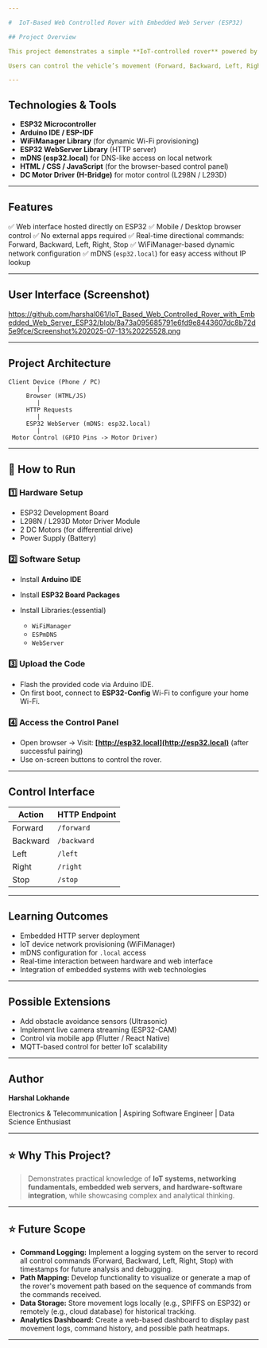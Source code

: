 ```yaml
---

#  IoT-Based Web Controlled Rover with Embedded Web Server (ESP32)

## Project Overview

This project demonstrates a simple **IoT-controlled rover** powered by **ESP32**. The rover is controlled via a **web-based interface** hosted directly on the ESP32's internal HTTP server. The setup leverages **WiFiManager** for flexible Wi-Fi network configuration and **mDNS** (`esp32.local`) for convenient, user-friendly access.

Users can control the vehicle’s movement (Forward, Backward, Left, Right, Stop) through any device connected to the same network via a browser.

---
```


## Technologies & Tools

* **ESP32 Microcontroller**
* **Arduino IDE / ESP-IDF**
* **WiFiManager Library** (for dynamic Wi-Fi provisioning)
* **ESP32 WebServer Library** (HTTP server)
* **mDNS (esp32.local)** for DNS-like access on local network
* **HTML / CSS / JavaScript** (for the browser-based control panel)
* **DC Motor Driver (H-Bridge)** for motor control (L298N / L293D)

---

## Features

✅ Web interface hosted directly on ESP32
✅ Mobile / Desktop browser control
✅ No external apps required
✅ Real-time directional commands: Forward, Backward, Left, Right, Stop
✅ WiFiManager-based dynamic network configuration
✅ mDNS (`esp32.local`) for easy access without IP lookup

---

## User Interface (Screenshot)
https://github.com/harshal061/IoT_Based_Web_Controlled_Rover_with_Embedded_Web_Server_ESP32/blob/8a73a095685791e6fd9e8443607dc8b72d5e9fce/Screenshot%202025-07-13%20225528.png




---

## Project Architecture

```plaintext
Client Device (Phone / PC)
        |
     Browser (HTML/JS)
        |
     HTTP Requests
        |
     ESP32 WebServer (mDNS: esp32.local)
        |
 Motor Control (GPIO Pins -> Motor Driver)
```

---

## 🚀 How to Run

### 1️⃣ Hardware Setup

* ESP32 Development Board
* L298N / L293D Motor Driver Module
* 2 DC Motors (for differential drive)
* Power Supply (Battery)

### 2️⃣ Software Setup

* Install **Arduino IDE**
* Install **ESP32 Board Packages**
* Install Libraries:(essential)

  * `WiFiManager`
  * `ESPmDNS`
  * `WebServer`

### 3️⃣ Upload the Code

* Flash the provided code via Arduino IDE.
* On first boot, connect to **ESP32-Config** Wi-Fi to configure your home Wi-Fi.

### 4️⃣ Access the Control Panel

* Open browser → Visit: **[http://esp32.local](http://esp32.local)** (after successful pairing)
* Use on-screen buttons to control the rover.

---

##  Control Interface

| Action   | HTTP Endpoint |
| -------- | ------------- |
| Forward  | `/forward`    |
| Backward | `/backward`   |
| Left     | `/left`       |
| Right    | `/right`      |
| Stop     | `/stop`       |

---

## Learning Outcomes

* Embedded HTTP server deployment
* IoT device network provisioning (WiFiManager)
* mDNS configuration for `.local` access
* Real-time interaction between hardware and web interface
* Integration of embedded systems with web technologies

---

##  Possible Extensions

* Add obstacle avoidance sensors (Ultrasonic)
* Implement live camera streaming (ESP32-CAM)
* Control via mobile app (Flutter / React Native)
* MQTT-based control for better IoT scalability

---

##  Author

**Harshal Lokhande**

Electronics & Telecommunication | Aspiring Software Engineer | Data Science Enthusiast

---

## ⭐ Why This Project?

> Demonstrates practical knowledge of **IoT systems, networking fundamentals, embedded web servers, and hardware-software integration**, while showcasing complex and analytical thinking.

---


## ⭐ Future Scope

* **Command Logging:** Implement a logging system on the server to record all control commands (Forward, Backward, Left, Right, Stop) with timestamps for future analysis and debugging.
* **Path Mapping:** Develop functionality to visualize or generate a map of the rover's movement path based on the sequence of commands from the commands received.
* **Data Storage:** Store movement logs locally (e.g., SPIFFS on ESP32) or remotely (e.g., cloud database) for historical tracking.
* **Analytics Dashboard:** Create a web-based dashboard to display past movement logs, command history, and possible path heatmaps.

---




